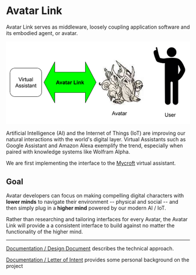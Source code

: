 # Avatar Link

Avatar Link serves as middleware, loosely coupling application software and its embodied agent, or avatar.

![Conceptual Diagram](https://raw.githubusercontent.com/Dayrook/Avatar-Link/master/Documentation/Images/ConceptImage.png)

Artificial Intelligence (AI) and the Internet of Things (IoT) are improving our natural interactions with the world's digital layer. Virtual Assistants such as Google Assistant and Amazon Alexa exemplify the trend, especially when paired with knowledge systems like Wolfram Alpha.

We are first implementing the interface to the [Mycroft](https://mycroft.ai/)  virtual assistant.

## Goal

Avatar developers can focus on making compelling digital characters with **lower minds** to navigate their environment -- physical and social -- and then simply plug in a **higher mind** powered by our modern AI / IoT.

Rather than researching and tailoring interfaces for every Avatar, the Avatar Link will provide a a consistent interface to build against no matter the functionality of the higher mind. 

---

[Documentation / Design Document](Documentation/Design.md) describes the technical approach.

[Documentation / Letter of Intent](Documentation/Letter_of_Intent.md) provides some personal background on the project
